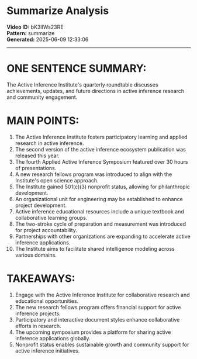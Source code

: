 # Summarize Analysis

**Video ID:** bK3lIWs23RE  
**Pattern:** summarize  
**Generated:** 2025-06-09 12:33:06  

---

# ONE SENTENCE SUMMARY:
The Active Inference Institute's quarterly roundtable discusses achievements, updates, and future directions in active inference research and community engagement.

# MAIN POINTS:
1. The Active Inference Institute fosters participatory learning and applied research in active inference.
2. The second version of the active inference ecosystem publication was released this year.
3. The fourth Applied Active Inference Symposium featured over 30 hours of presentations.
4. A new research fellows program was introduced to align with the Institute's open science approach.
5. The Institute gained 501(c)(3) nonprofit status, allowing for philanthropic development.
6. An organizational unit for engineering may be established to enhance project development.
7. Active inference educational resources include a unique textbook and collaborative learning groups.
8. The two-stroke cycle of preparation and measurement was introduced for project accountability.
9. Partnerships with other organizations are expanding to accelerate active inference applications.
10. The Institute aims to facilitate shared intelligence modeling across various domains.

# TAKEAWAYS:
1. Engage with the Active Inference Institute for collaborative research and educational opportunities.
2. The new research fellows program offers financial support for active inference projects.
3. Participatory and interactive document styles enhance collaborative efforts in research.
4. The upcoming symposium provides a platform for sharing active inference applications globally.
5. Nonprofit status enables sustainable growth and community support for active inference initiatives.